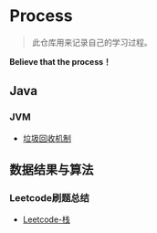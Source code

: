 # Process

> 此仓库用来记录自己的学习过程。
>

**Believe that the process！**

## Java

### JVM

* [垃圾回收机制](https://github.com/fanshanchao/Process/blob/master/java/JVM/%E5%9E%83%E5%9C%BE%E5%9B%9E%E6%94%B6%E6%9C%BA%E5%88%B6.md)

## 数据结果与算法

### Leetcode刷题总结

* [Leetcode-栈](https://github.com/fanshanchao/Process/blob/master/Algorithms/Stack.md)



